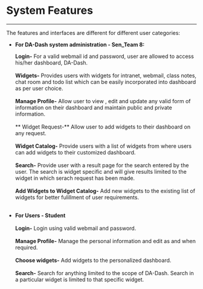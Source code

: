 # System Features


---



The features and interfaces are different for different user categories:

* **For DA-Dash system administration - Sen_Team 8:**
    
  **Login-** For a valid webmail id and password, user are allowed to access his/her dashboard, DA-Dash.<br/><br/>
  **Widgets-** Provides users with widgets for intranet, webmail, class notes, chat room and todo list which can be easily incorporated into dashboard as per user choice.<br/><br/>
  **Manage Profile-** Allow user to view , edit and update any valid form of information on their dashboard and maintain public and private information.<br/><br/>
  ** Widget Request-** Allow user to add widgets to their dashboard on any request.<br/><br/>
  **Widget Catalog-** Provide users with a list of widgets from where users can add widgets to their customized dashboard.<br/><br/>
  **Search-** Provide user with  a result page for the search entered by the user. The search is widget specific and will give results limited to the widget in which serach request has been made.<br/><br/>
  **Add Widgets to Widget Catalog-** Add new widgets to the existing list of widgets for better fulillment of user requirements.<br/><br/>
        
*   **For Users - Student**<br/><br/>
     **Login-** Login using valid webmail and password.<br/><br/>
     **Manage Profile-** Manage the personal information and edit as and when required.<br/><br/>
      **Choose widgets-** Add widgets to the personalized dashboard.<br/><br/>
      **Search-** Search for anything limited to the scope of DA-Dash. Search in a particular widget is limited to that specific widget.<br/><br/>